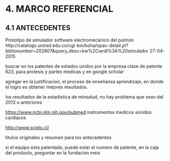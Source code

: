 # 4. MARCO REFERENCIAL

## 4.1 ANTECEDENTES

Prototipo de simulador software electromecánico del pulmón
http:\/\/catalogo.unired.edu.co\/cgi-bin\/koha\/opac-detail.pl?biblionumber=202807&query\_desc=kw%2Cwrdl%3A%20simulador
27-04-2015

buscar en los patentes de estados unidos por la empresa
clase de patente 623, para protesis y partes medicas
y en google scholar

agregar en la justificacion, el proceso de enseñanxa aprendizaje, en donde el logro es obtener mejores resultados.

los resultados de la estadistica de minsalud, no hay problema que sean del 2013 o anteriores

https://www.ncbi.nlm.nih.gov/pubmed
instrumentos medicos sonidos cardiacos

http://www.scielo.cl/

titulos originales y resumen para los antecedentes

si el equipo esta patentado, puede estar el numero de patente, en la caja del producto, preguntar en la fundacion meis


